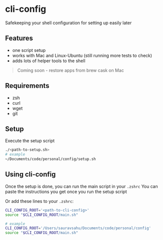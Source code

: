 # cli-config

Safekeeping your shell configuration for setting up easily later

## Features
- one script setup
- works with Mac and Linux-Ubuntu (still running more tests to check)
- adds lots of helper tools to the shell

> Coming soon - restore apps from brew cask on Mac

## Requirements

- zsh
- curl
- wget
- git

## Setup

Execute the setup script
```zsh
./<path-to-setup.sh>
# example
~/Documents/code/personal/config/setup.sh
```

## Using cli-config

Once the setup is done, you can run the main script in your `.zshrc`
You can paste the instructions you get once you run the setup script

Or add these lines to your `.zshrc`:

```zsh
CLI_CONFIG_ROOT='<path-to-cli-config>'
source "$CLI_CONFIG_ROOT/main.sh"

# example
CLI_CONFIG_ROOT='/Users/sauravsahu/Documents/code/personal/config'
source "$CLI_CONFIG_ROOT/main.sh"
```